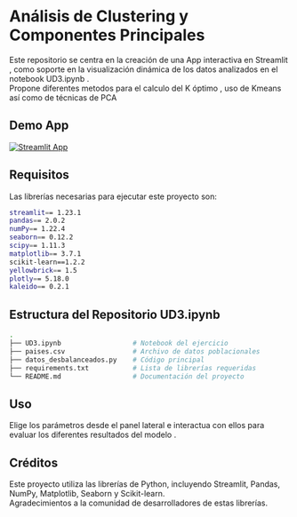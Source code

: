 # Análisis de Clustering y Componentes Principales
Este repositorio se centra en la creación de una App interactiva en Streamlit , como soporte en la visualización dinámica de los datos analizados en el notebook  UD3.ipynb .<br />
Propone diferentes metodos para el calculo del K óptimo , uso de Kmeans así como de técnicas de PCA

## Demo App

[![Streamlit App](https://static.streamlit.io/badges/streamlit_badge_black_white.svg)](https://abeldata-clustering.streamlit.app/)

## Requisitos
Las librerías necesarias para ejecutar este proyecto son:

```bash
streamlit== 1.23.1
pandas== 2.0.2
numPy== 1.22.4
seaborn== 0.12.2
scipy== 1.11.3
matplotlib== 3.7.1
scikit-learn==1.2.2
yellowbrick== 1.5
plotly== 5.18.0
kaleido== 0.2.1
```
## Estructura del Repositorio UD3.ipynb
```bash
.
├── UD3.ipynb                  # Notebook del ejercicio
├── paises.csv                 # Archivo de datos poblacionales
├── datos_desbalanceados.py    # Código principal
├── requirements.txt           # Lista de librerías requeridas
└── README.md                  # Documentación del proyecto
```
## Uso
Elige los parámetros desde el panel lateral e interactua con ellos para evaluar los diferentes resultados del modelo .

## Créditos
Este proyecto utiliza las librerías de Python, incluyendo Streamlit, Pandas, NumPy, Matplotlib, Seaborn y Scikit-learn.<br /> Agradecimientos a la comunidad de desarrolladores de estas librerías.

